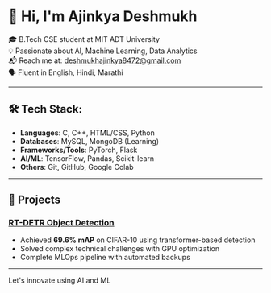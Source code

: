 # 👋 Hi, I'm Ajinkya Deshmukh

🎓 B.Tech CSE student at MIT ADT University  
💡 Passionate about AI, Machine Learning, Data Analytics   
📬 Reach me at: deshmukhajinkya8472@gmail.com  
🗣️ Fluent in English, Hindi, Marathi

---

## 🛠️ Tech Stack:

- **Languages**: C, C++, HTML/CSS, Python  
- **Databases**: MySQL, MongoDB (Learning)  
- **Frameworks/Tools**: PyTorch, Flask  
- **AI/ML**: TensorFlow, Pandas, Scikit-learn  
- **Others**: Git, GitHub, Google Colab

---

## 🚀 Projects

### [RT-DETR Object Detection](https://github.com/yourusername/RT-DETR-CIFAR10-Detection)
- Achieved **69.6% mAP** on CIFAR-10 using transformer-based detection
- Solved complex technical challenges with GPU optimization
- Complete MLOps pipeline with automated backups

---

Let's innovate using AI and ML
